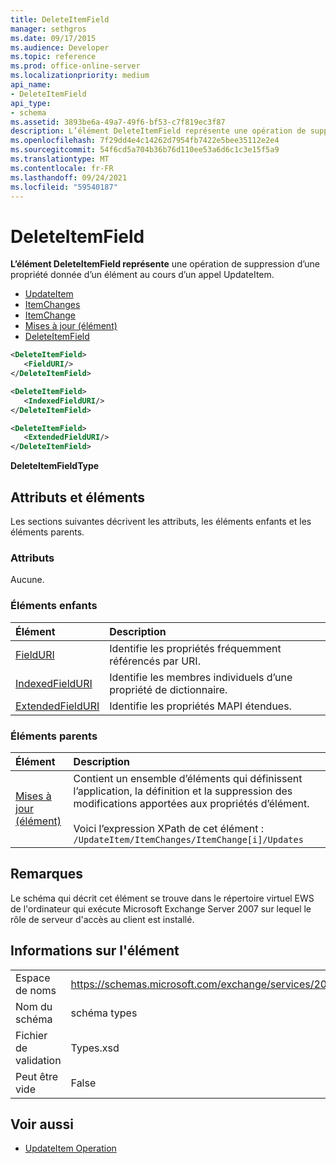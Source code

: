 ```yaml
---
title: DeleteItemField
manager: sethgros
ms.date: 09/17/2015
ms.audience: Developer
ms.topic: reference
ms.prod: office-online-server
ms.localizationpriority: medium
api_name:
- DeleteItemField
api_type:
- schema
ms.assetid: 3893be6a-49a7-49f6-bf53-c7f819ec3f87
description: L’élément DeleteItemField représente une opération de suppression d’une propriété donnée d’un élément au cours d’un appel UpdateItem.
ms.openlocfilehash: 7f29dd4e4c14262d7954fb7422e5bee35112e2e4
ms.sourcegitcommit: 54f6cd5a704b36b76d110ee53a6d6c1c3e15f5a9
ms.translationtype: MT
ms.contentlocale: fr-FR
ms.lasthandoff: 09/24/2021
ms.locfileid: "59540187"
---
```

# <a name="deleteitemfield"></a>DeleteItemField

**L’élément DeleteItemField représente** une opération de suppression d’une propriété donnée d’un élément au cours d’un appel UpdateItem. 
 
- [UpdateItem](updateitem.md)  
- [ItemChanges](itemchanges.md) 
- [ItemChange](itemchange.md) 
- [Mises à jour (élément)](updates-item.md) 
- [DeleteItemField](deleteitemfield.md)
  
```xml
<DeleteItemField>
   <FieldURI/>
</DeleteItemField>
```

```xml
<DeleteItemField>
   <IndexedFieldURI/> 
</DeleteItemField>
```

```xml
<DeleteItemField>
   <ExtendedFieldURI/>
</DeleteItemField>
```

**DeleteItemFieldType**

## <a name="attributes-and-elements"></a>Attributs et éléments

Les sections suivantes décrivent les attributs, les éléments enfants et les éléments parents.
  
### <a name="attributes"></a>Attributs

Aucune.
  
### <a name="child-elements"></a>Éléments enfants

|**Élément**|**Description**|
|:-----|:-----|
|[FieldURI](fielduri.md) <br/> |Identifie les propriétés fréquemment référencés par URI.  <br/> |
|[IndexedFieldURI](indexedfielduri.md) <br/> |Identifie les membres individuels d’une propriété de dictionnaire.  <br/> |
|[ExtendedFieldURI](extendedfielduri.md) <br/> |Identifie les propriétés MAPI étendues.  <br/> |
   
### <a name="parent-elements"></a>Éléments parents

|**Élément**|**Description**|
|:-----|:-----|
|[Mises à jour (élément)](updates-item.md) <br/> |Contient un ensemble d’éléments qui définissent l’application, la définition et la suppression des modifications apportées aux propriétés d’élément.  <br/><br/>Voici l’expression XPath de cet élément :<br/>`/UpdateItem/ItemChanges/ItemChange[i]/Updates` <br/> |
   
## <a name="remarks"></a>Remarques

Le schéma qui décrit cet élément se trouve dans le répertoire virtuel EWS de l'ordinateur qui exécute Microsoft Exchange Server 2007 sur lequel le rôle de serveur d'accès au client est installé.
  
## <a name="element-information"></a>Informations sur l'élément

|||
|:-----|:-----|
|Espace de noms  <br/> |https://schemas.microsoft.com/exchange/services/2006/types  <br/> |
|Nom du schéma  <br/> |schéma types  <br/> |
|Fichier de validation  <br/> |Types.xsd  <br/> |
|Peut être vide  <br/> |False  <br/> |
   
## <a name="see-also"></a>Voir aussi

- [UpdateItem Operation](updateitem-operation.md)

